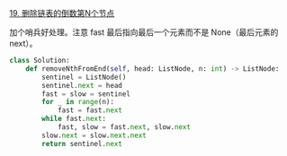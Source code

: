 [19. 删除链表的倒数第N个节点](https://leetcode-cn.com/problems/remove-nth-node-from-end-of-list/)

加个哨兵好处理。注意 fast 最后指向最后一个元素而不是 None（最后元素的 next）。

```py
class Solution:
    def removeNthFromEnd(self, head: ListNode, n: int) -> ListNode:
        sentinel = ListNode()
        sentinel.next = head
        fast = slow = sentinel
        for _ in range(n):
            fast = fast.next
        while fast.next:
            fast, slow = fast.next, slow.next
        slow.next = slow.next.next
        return sentinel.next
```
